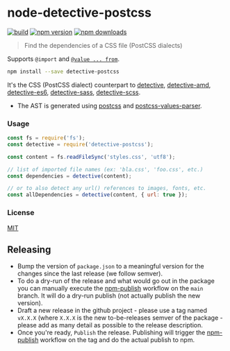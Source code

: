 # node-detective-postcss

[![build](https://img.shields.io/github/actions/workflow/status/dependents/node-detective-postcss/node.js.yml?branch=main&label=CI&logo=github)](https://github.com/dependents/node-detective-postcss/actions/workflows/node.js.yml?query=branch%3Amain)
[![npm version](https://img.shields.io/npm/v/detective-postcss?logo=npm&logoColor=fff)](https://www.npmjs.com/package/detective-postcss) [![npm downloads](https://img.shields.io/npm/dm/detective-postcss)](https://www.npmjs.com/package/detective-postcss)

> Find the dependencies of a CSS file (PostCSS dialects)

Supports `@import` and [`@value ... from`](https://github.com/css-modules/postcss-icss-values).

```sh
npm install --save detective-postcss
```

It's the CSS (PostCSS dialect) counterpart to [detective](https://github.com/browserify/detective), [detective-amd](https://github.com/dependents/node-detective-amd), [detective-es6](https://github.com/dependents/node-detective-es6), [detective-sass](https://github.com/dependents/node-detective-sass), [detective-scss](https://github.com/dependents/node-detective-scss).

- The AST is generated using [postcss](https://github.com/postcss/postcss) and [postcss-values-parser](https://github.com/shellscape/postcss-values-parser).

### Usage

```js
const fs = require('fs');
const detective = require('detective-postcss');

const content = fs.readFileSync('styles.css', 'utf8');

// list of imported file names (ex: 'bla.css', 'foo.css', etc.)
const dependencies = detective(content);

// or to also detect any url() references to images, fonts, etc.
const allDependencies = detective(content, { url: true });
```

### License

[MIT](LICENSE)

## Releasing

- Bump the version of `package.json` to a meaningful version for the changes since the last release (we follow semver).
- To do a dry-run of the release and what would go out in the package you can manually execute the [npm-publish](https://github.com/dependents/node-detective-postcss/actions/workflows/npm-publish.yml) workflow on the `main` branch. It will do a dry-run publish (not actually publish the new version).
- Draft a new release in the github project - please use a tag named `vX.X.X` (where `X.X.X` is the new to-be-releases semver of the package - please add as many detail as possible to the release description.
- Once you're ready, `Publish` the release. Publishing will trigger the [npm-publish](https://github.com/dependents/node-detective-postcss/actions/workflows/npm-publish.yml) workflow on the tag and do the actual publish to npm.
